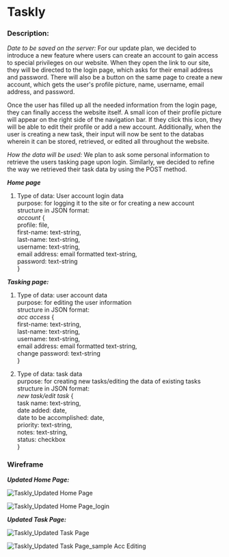 # Taskly

### **Description:**
*Date to be saved on the server:* For our update plan, we decided to introduce a new feature where users can create an account to gain access to special privileges on our website. When they open the link to our site, they will be directed to the login page, which asks for their email address and password. There will also be a button on the same page to create a new account, which gets the user's profile picture, name, username, email address, and password.

Once the user has filled up all the needed information from the login page, they can finally access the website itself. A small icon of their profile picture will appear on the right side of the navigation bar. If they click this icon, they will be able to edit their profile or add a new account. Additionally, when the user is creating a new task, their input will now be sent to the   databas wherein it can be stored, retrieved, or edited all throughout the website.

*How the data will be used:* We plan to ask some personal information to retrieve the users tasking page upon login. Similarly, we decided to refine the way we retrieved their task data by using the POST method.

**_Home page_**
1. Type of data: User account login data \
purpose: for logging it to the site or for creating a new account \
structure in JSON format: \
*account* { \
profile: file, \
first-name: text-string, \
last-name: text-string, \
username: text-string, \
email address: email formatted text-string, \
password: text-string \
} 

**_Tasking page:_**
1. Type of data: user account data \
purpose: for editing the user information \
structure in JSON format: \
*acc access* { \
first-name: text-string, \
last-name: text-string, \
username: text-string, \
email address: email formatted text-string, \
change password: text-string \
} 

3. Type of data: task data \
purpose: for creating new tasks/editing the data of existing tasks \
structure in JSON format: \
*new task/edit task* { \
task name: text-string, \
date added: date, \
date to be accomplished: date, \
priority: text-string, \
notes: text-string, \
status: checkbox \
}


### **Wireframe**

**_Updated Home Page:_**

![Taskly_Updated Home Page](https://github.com/user-attachments/assets/698e2a9e-ed31-4158-95c7-f9fa5aaccf38)

![Taskly_Updated Home Page_login](https://github.com/user-attachments/assets/bf672413-cf54-42d7-96c7-9b67501f0b7e)

**_Updated Task Page:_**

![Taskly_Updated Task Page](https://github.com/user-attachments/assets/1ed70a0a-e338-4674-ba9e-0d3a6d441dfa)

![Taskly_Updated Task Page_sample Acc Editing](https://github.com/user-attachments/assets/97a82669-b75a-4094-95ea-3a2aa6fe954b)
